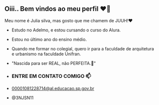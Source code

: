 ## Oiii.. Bem vindos ao meu perfil ❤️🦋

Meu nome é Julia silva, mas gosto que me chamem de JUUH!❤️

- Estudo no Adelmo, e estou cursando o curso do Alura.
- Estou no último ano do ensino médio.
- Quando me formar no colegial, quero ir para a faculdade de arquitetura e urbanismo na faculdade Unifran.
- "Nascida para ser REAL, não PERFEITA.🦋"

- ### ENTRE EM CONTATO COMIGO 📫
- 00001081228714@al.educacao.sp.gov.br
- @3NJSN11 
